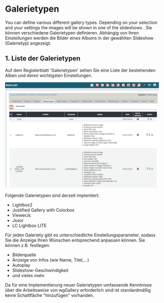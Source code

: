 # Galerietypen

You can define various different gallery types. Depending on your selection and your settings the images will be shown in one of the slideshows . Sie können verschiedene Galerietypen definieren. Abhängig von Ihren Einstellungen werden die Bilder eines Albums in der gewählten Slideshow \(Galerietyp\) angezeigt.

## 1. Liste der Galerietypen

Auf dem Registerblatt 'Galerietypen' sehen Sie eine Liste der bestehenden Alben und deren wichtigsten Einstellungen.

![Liste der Galerietypen](../../.gitbook/assets/gallerytypes1.png)

Folgende Galerietypen sind derzeit implentiert:

* Lightbox2
* Justified Gallery with Colorbox
* ViewerJs
* Jssor
* LC Lightbox LITE

Für jeden Galeriety gibt es unterschiedliche Einstellungsparameter, sodass Sie die Anzeige Ihren Wünschen entsprechend anpassen können. Sie können z.B. festlegen:

* Bilderquelle
* Anzeige von Infos \(wie Name, Titel,...\)
* Autoplay
* Slideshow-Geschwindigkeit
* und vieles mehr

Da für eine Implementierung neuer Galerietypen umfassende Kenntnisse über die Arbeitsweise von wgGallery erforderlich sind ist standardmäßig keine Schaltfläche "hinzufügen" vorhanden.

